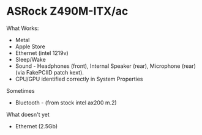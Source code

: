 ASRock Z490M-ITX/ac
===================

What Works:
- Metal
- Apple Store
- Ethernet (intel 1219v)
- Sleep/Wake
- Sound - Headphones (front), Internal Speaker (rear), Microphone (rear)  (via FakePCIID patch kext).
- CPU/GPU identified correctly in System Properties

Sometimes
- Bluetooth - (from stock intel ax200 m.2) 

What doesn't yet
- Ethernet (2.5Gb)

